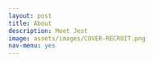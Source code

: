 ```yaml
---
layout: post
title: About
description: Meet Jest
image: assets/images/COVER-RECRUIT.png
nav-menu: yes
---
```


